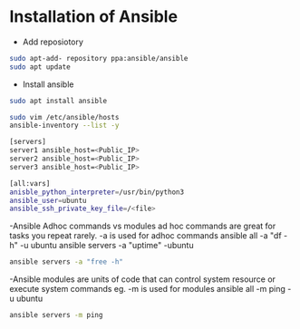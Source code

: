 # Installation of Ansible
- Add reposiotory
```bash
sudo apt-add- repository ppa:ansible/ansible
sudo apt update
  ```
- Install ansible
```bash
sudo apt install ansible
```
```bash
sudo vim /etc/ansible/hosts
ansible-inventory --list -y
```
```bash
[servers]
server1 ansible_host=<Public_IP>
server2 ansible_host=<Public_IP>
server3 ansible_host=<Public_IP>

[all:vars]
anisble_python_interpreter=/usr/bin/python3
ansible_user=ubuntu
ansible_ssh_private_key_file=/<file>
```
-Ansible Adhoc commands vs modules
ad hoc commands are great for tasks you repeat rarely.
-a is used for adhoc commands ansible all -a "df -h" -u ubuntu ansible servers -a "uptime" -ubuntu
```bash
ansible servers -a "free -h"
```
-Ansible modules are units of code that can control system resource or execute system commands
eg. -m is used for modules ansible all -m ping -u ubuntu
```bash
ansible servers -m ping
```
